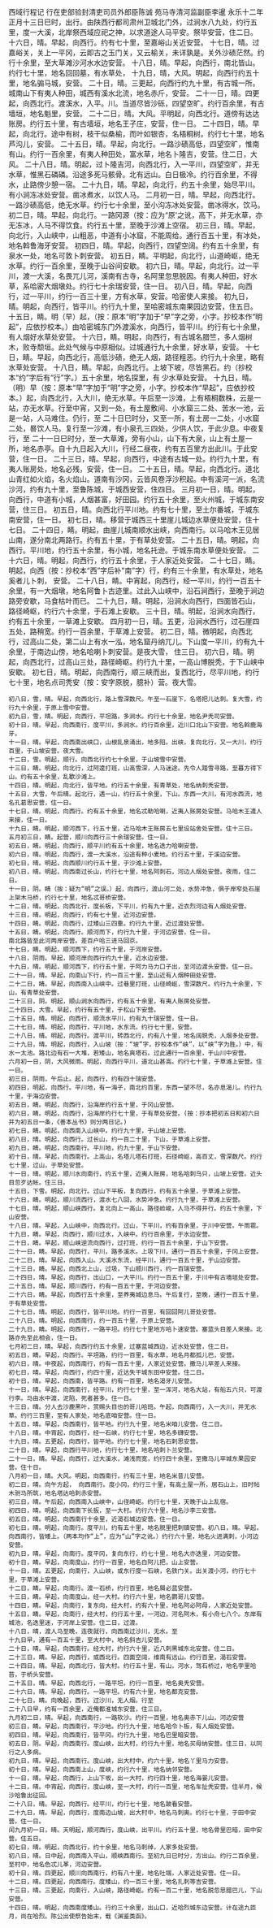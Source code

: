 西域行程记
    行在吏部验封清吏司员外郎臣陈诚
    苑马寺清河监副臣李暹
    永乐十二年正月十三日巳时，出行。由陕西行都司肃州卫城北门外，过涧水八九处，约行五里，度一大溪，北岸祭西域应祀之神，以求道途人马平安。祭毕安营，住二日。
    十六日，晴。早起，向西行。约有七十里，至嘉峪山关近安营。
    十七日，晴。过嘉峪关，关上一平冈，云即古之玉门关，又云榆关，未详孰是。关外沙碛茫然。约行十余里，至大草滩沙河水水边安营。
   十八日，晴。早起，向西行，南北皆山。约行七十里，地名回回墓，有水草处，
    十九日，晴，大风。明起，向西行约五十里，地名骟马城，安营。
    二十日，晴。三更起，向西行约九十里，有古城一所。城南山下有夷人种田，城西有溪水北流，地名赤斤，安营。
    二十一日，晴。四更起，向西北行。渡溪水，入平。川。当道尽皆沙砾，四望空旷。约行百余里，有古墙垣，地名魁里，安营。
    二十二日，晴。大风。平明起，向西北行。道傍有达达账房。约行五十里，有古墙垣，地名王子庄，安营，住一日。
    二十四日，晴。早起，向北行。途中有树，枝干似桑榆，而叶如银杏，名梧桐树。约行七十里，地名芦沟儿，安营。
    二十五日，晴。早起，向北行。一路沙碛高低，四望空旷，惟南有山。约行一百余里，有夷人种田处，富水草，地名卜隆吉，安营。住二日，大风。
    二十八日，晴。明起，过卜隆吉河，向西北行，入一平川，四望空旷，并无水草，惟黑石磷磷。沿途多死马骸骨。北有远山。白日极冷。约行百余里，不得水，止路傍少憩一宿。
    二十九日，晴。早起，向北行，约五十余里，始尽平川。有小涧冻冰处安营。凿冰煮水，以饮人马。
    二月初一日，晴。早起，向西北行。一路沙碛高低，绝无水草。约行七十余里，至小沟冻冰处安营。凿冰得水，饮马。
    初二日，晴。早起，向北行。一路冈源（按：应为“原'之讹，高下，并无水草，亦无冻冰，人马不得饮食。约行五十里，至晚于沙滩上空宿。
    初三日，晴。早起，向北行，入山峡中，山粗恶，中道有小冰窟，不能周给。通行百五十里，有冰处，地名斡鲁海牙安营。
    初四日，晴。早起，向西行，四望空阔。约有五十余里，有泉水一处，地名可敦卜刺安营。
    初五日，睛。平明起，向北行，山道崎岖，绝无水草。约行一百余里，至晚于山谷间安歇。
    初六日，晴。早起，向北行。过一平川，渡一大溪，名畏兀儿河，溪南有古寺，名阿里忽思脱因。有夷人种田，好水草，系哈密大烟墩处。约行七十余瑞安营，住一日。
    初八日，晴。早起，向西行，过一平川，约行一百三十里，方有水草，安营。哈密使人来接。
    初九日，晴。明起，向西行，皆平川。约行九十里，至哈密城东南果园边安营，住五日。
    十五日，睛。明（早）起，（按：原本“明”字加于“早”字之旁，小字。抄校本作“明起”，应依抄校本。）由哈密城东门外渡溪水，向西行，皆平川。约行有七十余里，有人烟好水草处安营。
    十六日，睛。明起，向西行，有古城名腊竺，多人烟树木，败寺颓垣。此处气候与中原相似。过城通行九十余里，好水草，安营。
    十七日，睛。早起，向西北行，高低沙碛，绝无人烟，路径粗恶。约行九十余里，略有水草处安营。
    十八日，睛。早起，向西北行。上坡下坡，尽皆黑石。约（抄校本“约”字后有“行”字。）五十余里，地名探里，有
少水草处安营。
    十九日，晴。（明）早（按：原本“早”字加于“明”字之旁，小字。抄校本作“早起”，应依抄校本。）起，向西北行，入大川，绝无水草。午后至一沙滩，上有梧桐数株，云是一站，亦无水草。行至中宵，又到一处，有土屋敷间、小水窟三二处、苦水一池，云是一站，人马难住。仍行，至
    二十日巳时分，又至一所，有土房一二处，小水窟二处，晷饮人马。复行至一沙滩，有小泉孔三四处，少供人饮，于此少息。中夜复行，至
    二十一日巳时分，至一大草滩，旁有小山，山下有大泉，山上有土屋一所，地名赤亭。自十九日起入大川，行经二昼夜，约有五百里方出此川。于此安营，住一日。
    二十三日，晴。早起，向西行，中途有古城一处。约行九十里，有夷人账房处，地名必残，安营，住一日。
    二十五日，晴。早起，向西北行。道北山青红如火焰，名火焰山。道南有沙冈，云皆风卷浮沙积起。中有溪河一派，名流沙河，约有九十里，至鲁陈城，于城西安营，住四日。
    三月初一日，晴。明起，向西行，中道有小城，人烟甚富，好田园。约行五十余里，至火州城，于城东南安营，住三日。
    初五日，晴。向西北行平川地。约有七十里，至土尔番城，于城东南安营，住一日。
    初七日，晴。移营于城西三十里崖儿城边水草便处安营，住十七日。
    二十四日，睛。明起，由崖儿城南顺水出峡，向西南行。以马哈木王见居山南，遂分南北两路行。约有五十里，于有草处安营。
    二十五日，晴。明起，向西行。平川地，约行五十余里，有小城，地名托逊。于城东南水草便处安营。
    二十六日，晴。明起，向西行，约行五十余里，于人家近处安营。
    二十七日，睛。明起，向西（按：抄校本“西”字后补"南”字）行，约有三十余里，有水草处，地名奚者儿卜刺，
安营。
    二十八日，睛。中宵起，向西行，经一平川，约行一百五十余里，有一大烟墩，地名阿鲁卜古迹里。过此入山峡中，沿石涧西行，至晚于涧边路旁安歇，马食枯叶而已。
    二十九日，睛。明起，沿涧水向西行，四面皆石山，路径崎岖，约行六十余里，于石滩上安歇。
    三十日，晴。明起，沿涧水向西行，约有五十余里，一草滩上安歇。
    四月初一日，晴。五更，沿涧水西行，过石崖四五处，路稍宽。约行一百余里，于草滩上安营。
    初二日，晴。微明起，向西北行，过高山二处，第二山上有水一泓，地名窟丹纳兀儿。下山度一平川，约有九十余里，于南边山傍，地名哈喇卜刺安营。是夜大雪，
住三日。
    初六日，晴。明起，向西北行，过高山三处，路径崎岖。约行九十里，一高山博脱秃，于下山峡中安歇。
    初七日，晴。明起，向西南行，顺三峡而出，复西北行，尽平川地，约行七十里，地名点司秃安（按：安字原脱，臆补）营。夜大雪。

    初八日，雪，晴。早起，向西北行，路上雪深数尺。午至一石崖下，名塔把儿达刺。复大雪，约行九十余里，于原上雪中安营。
    初九日，雪，晴。明起，向西行，平坦路，多涧水。约行七十余里，地名尹秃司安营。
    初十日，晴。早起，向西南行，度平川，多涧水。约行百余里，近川口北山下安营。地名斡鹿海牙。
    十一日，晴。早起，向西南出峡口，山根乱泉涌出，地多陷。出峡，复向北行，又一大川，约行百里，于山坡安营。夜大雪。
    十二日，雪。明起，顺行。向西北行约七十余里，于山坡雪中安营。
    十三日，睛。明起，向北行，过阿逵打班，山高雪深，人马迷途。先令人踏雪寻路，至暮方得下山。约有五十余里，乱歇沙滩上。
    十四日，晴。明起，向北行，皆平地。约行五十余里，有青草处，地名纳刺秃安营。
    十五日，大雪，午后晴。起北行，遇一山，约行五十余里，下山。东西一大川，有河水西流，地名孔葛思安营，住一日。
    十七日，晴。明起，向西行。约有五十余里，地名忒勒哈喇，近夷人账房处安营。马哈木王遣人来接，住一日。
    十九日，睛。明起，顺河西下，行五十里，近马哈木王账房五七里设站舍处安营。住十三日。
    五月初三日，睛。起营，顺川向西行三十余瑞安营。住一日。
    初五日，睛。明起，向西行，顺平川约有五十余里，地名迭力哈喇安营。
    初六日，晴。明起，向西行，渡一大溪水，沿途有种小麦地。约行五十里，于溪边安营。
    初七日，晴。明起，向西顺川约行五十里，于沙滩上安营。
    初八日，晴。明起，向西南过长山，约行七十里，地名阿刺石，河边人烟处安营。夜雨，住二日。
    十一日，阴。睛（按：疑为“明”之误。）起，向西行，渡山河二处，水势冲急，俱于岸窄处石崖上架木马桥，约行七十里，地名忒哥桥安营。
    十二日，晴。明起，向西北行，度长板，下平川，约有九十里，近衣烈河边有人烟处安营。
    十三日，晴。明起，向西行，约有七十里，近河边安营。
    十四日，睛。明起，向西行，过矮山三四重。约行九十里，近过渡处安营。
    十五日，睛。明起，向西行。顺河而下，约行九十里，于河边安营，住一日。
    南北路皆至此河两岸安营。差百户哈三进马回京。
    十七日，睛。明起，顺河西下，约行五十里，于河岸安营。
    十八日，阴雨。早起，顺河岸向西行约九十里，近水边安营。
    十九日，晴。明起，顺河西下，约行五十里，于阿力马力口子出，至河边渡头安营。住一日。
    二十一日，晴。早起，向南山下行，约一百三十里，至山近有人烟种田处安营。
    二十二日，睛。早起，向西南入山峡中。过巷里打班，山径崎岖，雪深数尺。约行九十余里，下山，有青草处安营。
    二十三日，阴。明起，顺山涧水向西行，约有五十余里，有夷人账房处安营。
    二十四日，大雪。早起，约行有五十里，于松山下安营。
    二十五日，晴。明起，向西行，顺流水平川，约有九十瑞安营，住一日。
    二十七日，晴。明起，向西行，平川地，水东流。约行七十里，安营。
    二十八日，晴。明起，向西行。渡平川，转西北行，约有八十里，地名阔脱秃，人烟多处安营。
    二十九日，晴。明起，向西行，入山坡（按：“坡”字，抄校本作“峡”，以“峡”字为胜。）中，有水一太池。路北边有石一大堆，若矮山，地名爽塔石。过此通行一百余里，于山川中安营。
    六月初一日，阴，大风微雨。明起，向西行平川，道北山甚高。约行七十里，于草滩上安营。住一日。
    初三日，阴雨，午后止。起，向西行，约有四十瑞安营。
    初四日，明起，向西行。平川地，有一海子，南北约百里，东西一望不尽，名亦息渴儿。约行九十里，于海边安营。
    初五日，睛。明起，向西行，沿海岸约行五十里，于冈山安营。
    初六日，睛。明起，向西行，沿海岸约行七十里，于有草处安营。(按：抄本把初五日和初六日并为初五日一条，《善本丛书》则分两日记。)
    初七日，睛。明起，向西南入山峡中。约行九十里，于山坡上安营。
    初八日，晴。明起，向西行。过长山，约一百二十里，下山，于草滩上安营。
    初九日，睛。明起，向西南行。平川地，约九十里，于山下安营。
    初十日，晴。早起，向西南行。上高山，名塔儿塔石打班，石径崎岖，高百丈，雪深数尺。约行七十里，过山，于草处安营。
    十一日，晴。明起，顺川水向南行，约五十里，近夷人账房，地名哈刺乌只，山坡上安营。近头目忽歹达帐。住三日。
    十五日，下雪。明起，向北行。过山下平板，复向西行，约有五十余里，于草滩上安营。
    十六日，睛。明起，顺川流西行，渡水七八回，水势冲急。约行九十里，于草滩上安营。
    十七日，晴。明起，顺山峡西行。复北向上一高山，路径崄峻，人马不得并行。约五十余里，下山安营。
    十八日，晴。早起，入山峡中，向西北行。过山，下平川，约有百余里，于川中安营。午雨雹。
    十九日，睛。早起，向西行，顺川过水，入峡中。约行百余里，于水边安营。
    二十日，睛。早起，顺山峡逆流向西行，过打班，约行一百五十余里，于山下安营。
    二十一日，睛。早起，向西行，平川，路多溪水。上圾下川，通行一百五十余里，于冈上安营。
    二十二日，晴。早起，向西入山。大溪水东流，经平川，通行一百五十里，于山边安营。
    二十三日，睛。早起，向西北上山，过圾，下山顺川西行，约一百瑞安营。
    二十四日，晴。早起，向西行，出山口，一大平川。约行一百五十里，于川中有古墙垣处安营。
    二十五日，晴。早起，顺川西行，约有一百五十里，于河边安营。
    二十六日，睛。早起，向西行五十余里，至养夷城边息马。午后复行，至晚，通行一百五十里，于有草处安营。
    二十七日，晴。明起，向西行，皆平川地。约行一百里，有回回阿儿哥处安营。
    二十八日，晴。明起，向西南行，约一百五十里，于原上安营。
    二十九日，睛。明起，向西行，一路平坦。约行七十里地方哈卜速安营。塞蓝头目差人来接。北路亦先至此相会，住一日。
    七月初二日，晴。早起，向西行约五十余里，过塞蓝城西边，近水处安营，住二日。
    初五日，睛。早起，向西行。平坦路，约行一百里，有水草，地名月都孤儿巴，安营。
    初六日，晴。中夜起，向西南行，约有一百五十里，人家近处安营。撒马儿罕差人来接。
    初七日，晴。早起，向西行，约四十里，近达失干城东田中安营。住二日。
    初十日，晴。早起，向西南，皆平路。约有一百里，地名渴牙儿安营。
    十一日，晴。早起，向西南行，经平川，约行七十里，至一浑河，地名大站，有船五六只，可渡行李。马由水中渡，泥陷，死者甚多。住一日。
    十三日，晴。分人去沙鹿黑叶，赏赐头目也的哥儿哈班。午起，向西南行，入一大川，并无水草。约行三百里，至有人家处，地名底咱安营。住一日。
    十五日，晴。早起，向西南行，皆平地。约行九十里，地名米咱儿安营。住二日。
    十八日，晴。中宵起，向西行，经一石峡，约行七十里，地名多礴安营。
    十九日，晴。五更起，向西行，皆平地。约行七十里，地名石刺思安营。
    二十日，晴。早起，向西行平川地，约行七十里，地名哈刺卜兰安营。
    二十一日，晴。早起，向西行，过大溪水，滩浅而宽，约行四十余里，至撒马儿罕城东果园安营。住十日。
    八月初一日，晴。大风。明起，向西南行，约有三十里，地名米昔儿安营。
    初二日，晴。向午方起， 向西南行。度小冈，约行三十里，有高土屋一所，居石山上，旧时帖木驸马所筑，地名塔达哈刺赤安营。
    初三日，晴。午后起，向西南入山峡中，山径崎岖。约行七十里，天晚于山上乱宿。
    初四日，晴。明起，向西南下长扳，至一大村。约行六十里，地名沙李三安营。
    初五日，晴。明起，向西南行十余里，近渴石城边安营。住一日。
    初七日，晴。明起，向南行。度平川，约有五十里，地名脱里把刺镇安营。初八日，晴。早起，向西南行，皆矮上。（两本均作“上”，应为“山”字之讹。）约行六十里，地名火进满刺，小河边安营。
    初九日，晴。早起，向南行。度平冈，复向东行，约七十里，地名大亦迭里，河边安营。
    初十日，睛。早起，向南度山，约行一百里，地名白阿儿把，山上安营。
    十一日，晴。五更起，向南行，入山峡，或东行度一石峡，名铁门关。出关渡小河，约行七十里，于草滩上安营。
    十二日，睛。早起，向南行。渡一石桥，约行百里，地名屑必蓝安营。
    十三日，睛。早起，向南度山，经一大村。约行六十里，地名鹦哥儿安营。
    十四日，睛。早起，向南行，复东向，经大村，约有六十里，地名阿必阿母，人家近处安营。
    十五日，睛。早起，向南行，经大村，约行五十里，一河边，河名阿木，有小舟七八个。东岸有城池，名迭里迷，于河岸上安营。住二日，过渡。
    十八日，晴，渡人马至晚，连夜就行，向西南过沙川，无水。至
    十九日早，通有一百五十里，至大村中，地名斜吉儿安营。
    二十日，晴。早起，向西南行。经大村，约行六十里，近八刺黑城东北安营。住二日。
    二十三日，睛。早起，向西行，或西北行。四面空阔，维南有远山。约行百里，渴石安营。
    二十四日，晴。早起，向西北行，皆大村。约行五十里，有山，河水，驾石桥过，地名孛里哈苔，于桥头安营。
    二十五日，晴。早起，向西北行，一路平坦。约行一百里，地名奥秃安营。
    二十六日，晴。早起，向西行。一路平坦。约有六十里，地名都克安营。
    二十七日，睛。向晚起，西行。过沙川，无人烟。行至
    二十八日早，约有一百余里，近俺都淮城东安营，住三日。
    九月初二日，晴。早起，向西南行，一路软沙。约行一百里，地名奥赤下儿山，河边安营
    初三日，睛。早起，向西南行，平沙地。约行九十里，地名哈令卜板，有人烟处安营。
    初四日，晴。早起，向西南行，皆平冈。约行九十里，地名巴里暗安营。
    初五日，阴。早起，向西南行。度山峡，出大村，约行九十里，地名买母纳安营。住三日，以同行之人多病。
    初九日，晴。早起，向西南行。度山峡，出大村中，约六十里，地名丫里马力安营。
    初十日，晴。早起，向西南上山，度峡，约行六十里，地名纳邻安营。
    十一日，晴。早起，向西行，上山下坂，出一大村，约行四十里，地名海翣儿安营。
    十二日，晴。中宵起，向西行，度山峡，至一大村，约行一百里，地名车扯秃安营。住半月，候沙哈鲁出征回。
    二十八日，晴。早起，向西行。经平川，约行七十里，地名跛看安营。
    二十九日，晴。早起，向西行，度南边山坡，出大村中，地名马刺奥。约行七十里，于田中安营。住一日。
    闰九月初一日，晴。天明起，顺河西行，度山峡，出平川。约行五十里，地名骨里巴暗，田中安营。住五日。
    初七日，晴。明起，向西北行，约十余里，地名马刺绰，人家多处安营。
    初八日，晴。日中起，向西南入平山，顺峡西南行。至初九日巳时分，方出山。约行二百余里，至村中，地名色忒儿革，河边安营。
    初十日，晴。四更起，顺川向西南行，约有八十里，地名吐端，人家近处安营。住一日。
    十二日，晴。四更起，向西南行。度矮山，约一百三十里，地名扎刺等吉安营。
    十三日，晴。三更起，向南行，入山峡，路径崎岖。约有一百二十里，地名脱忽思腊巴儿，下山安营。
    十四日，晴。明起，向西南度矮山。行约三十余里，出山口，近哈烈城东边安营。计在途九匝月，尚在哈烈。陈公出使祭告始末，载《渊鉴类函》。      
